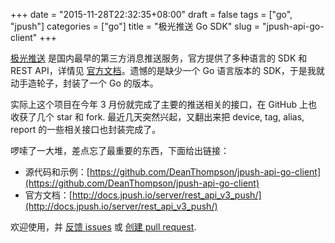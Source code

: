 +++
date = "2015-11-28T22:32:35+08:00"
draft = false
tags = ["go", "jpush"]
categories = ["go"]
title = "极光推送 Go SDK"
slug = "jpush-api-go-client"
+++

[极光推送](https://www.jpush.cn/) 是国内最早的第三方消息推送服务，官方提供了多种语言的 SDK 和 REST API，详情见 [官方文档](http://docs.jpush.io/server/server_overview/)。遗憾的是缺少一个 Go 语言版本的 SDK，于是我就动手造轮子，封装了一个 Go 的版本。

实际上这个项目在今年 3 月份就完成了主要的推送相关的接口，在 GitHub 上也收获了几个 star 和 fork. 最近几天突然兴起，又翻出来把 device, tag, alias, report 的一些相关接口也封装完成了。

啰嗦了一大堆，差点忘了最重要的东西，下面给出链接：

- 源代码和示例：[https://github.com/DeanThompson/jpush-api-go-client](https://github.com/DeanThompson/jpush-api-go-client)
- 官方文档：[http://docs.jpush.io/server/rest_api_v3_push/](http://docs.jpush.io/server/rest_api_v3_push/)

欢迎使用，并 [反馈 issues](https://github.com/DeanThompson/jpush-api-go-client/issues) 或 [创建 pull request](https://github.com/DeanThompson/jpush-api-go-client/pulls).

<!--more-->

